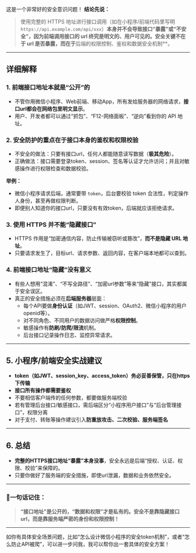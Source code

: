 这是一个非常好的安全意识问题！
 **结论先说：**

> 使用完整的 HTTPS 地址进行接口调用（如在小程序/前端代码里写明 `https://api.example.com/api/xxx`）**本身并不会导致接口“暴露”或“不安全”，因为前端调用接口的 url 终究是明文的、用户可见的。安全关键不在于 url 是否暴露，而在于**后端的权限控制、鉴权和数据安全机制**。

------

## 详细解释

### 1. 前端接口地址本就是“公开”的

- 不管你用微信小程序、Web前端、移动App，所有发给服务器的网络请求，**接口url都会在网络包里明文显示**。
- 用户、开发者都可以通过“抓包”、“F12-网络面板”、“逆向”看到你的 API 地址。

### 2. **安全防护的重点在于接口本身的鉴权和权限校验**

- 不安全的做法：只要有接口url，任何人都能随意读写数据（**极其危险**）。
- 正确做法：接口需要登录token、session、签名等认证才允许访问；并且对敏感操作进行权限检查和数据校验。

**举例：**

- 微信小程序请求后端，通常要带 `token`，后台要校验 token 合法性，判定操作人身份，甚至再做权限判断。
- 即便别人知道你的接口url，只要没有有效token，后端就应该拒绝请求。

### 3. 使用 HTTPS 并不能“隐藏接口”

- HTTPS 作用是“加密通信内容，防止传输被窃听或篡改”，**而不是隐藏 URL 地址**。
- 只要请求发生了，目标url、请求参数、返回内容，在客户端本地都可以查到。

### 4. 前端接口地址“隐藏”没有意义

- 有些人想用“混淆”、“不写全路径”、“加密url参数”等来“隐藏”接口，其实都属于安全误区。
- 真正的安全措施必须在**后端服务器**层面：
  - 每个API要做**身份认证**（如JWT、session、OAuth2、微信小程序的用户openid等）。
  - 对不同角色、不同用户的数据访问做严格**权限控制**。
  - 敏感操作有**防刷/防爬/限流**机制。
  - 后台接口记录操作日志、监控异常请求。

------

## 5. 小程序/前端安全实战建议

- **token（如JWT、session_key、access_token）务必妥善保管，只在https下传输**
- **接口所有操作都需要鉴权**
- 不要相信客户端传的任何参数，都要做服务端校验
- 若有管理后台接口/敏感接口，需后端区分“小程序用户接口”与“后台管理接口”，权限分离
- 对于支付、转账等操作建议引入**防重放攻击、二次校验、服务端签名**

------

## 6. 总结

- **完整的HTTPS接口地址“暴露”本身没事**，安全永远是后端“授权、认证、权限、校验”来保障的。
- 只要你做好了服务端的安全措施，即使url泄漏，数据和业务依然安全。

------

### 🌟**一句话记住：**

> **“接口地址”是公开的，“数据和权限”才是私有的。安全不是靠隐藏接口url，而是靠服务端严密的身份和权限控制！**

------

如你有具体安全场景问题，比如“怎么设计微信小程序的安全token机制”，或者“怎么防止API被爬”，可以进一步问我，我可以帮你出一套具体的安全方案！